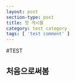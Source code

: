 ```yaml
---
layout: post
section-type: post
title: 첫 게시물
category: test category
tags: [ 'test comment' ]
---
```


#TEST

처음으로써봄
---

